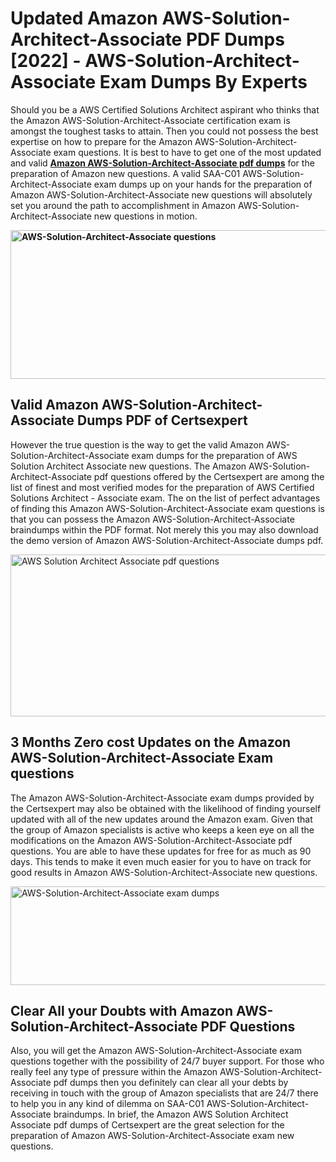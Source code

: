<h1><strong>Updated Amazon AWS-Solution-Architect-Associate PDF Dumps [2022] - AWS-Solution-Architect-Associate Exam Dumps By Experts&nbsp;</strong></h1>
<p><span style="font-weight: 400;">Should you be a AWS Certified Solutions Architect aspirant who thinks that the Amazon AWS-Solution-Architect-Associate certification exam is amongst the toughest tasks to attain. Then you could not possess the best expertise on how to prepare for the Amazon AWS-Solution-Architect-Associate exam questions. It is best to have to get one of the most updated and valid <strong><a href="https://www.certsexpert.com/AWS-Solution-Architect-Associate-pdf-questions.html">Amazon AWS-Solution-Architect-Associate pdf dumps</a></strong> for the preparation of Amazon new questions. A valid SAA-C01 AWS-Solution-Architect-Associate exam dumps up on your hands for the preparation of Amazon AWS-Solution-Architect-Associate new questions will absolutely set you around the path to accomplishment in Amazon AWS-Solution-Architect-Associate new questions in motion.</span></p>
<p><span style="font-weight: 400;"><strong><img style="display: block; margin-left: auto; margin-right: auto;" src="https://i.ibb.co/QXh983F/73475278-2429792180625311-4586132736837681152-n.jpg" alt="AWS-Solution-Architect-Associate questions" width="632" height="238" /></strong></span></p>
<h2><strong>Valid Amazon AWS-Solution-Architect-Associate Dumps PDF of Certsexpert</strong></h2>
<p><span style="font-weight: 400;">However the true question is the way to get the valid Amazon AWS-Solution-Architect-Associate exam dumps for the preparation of AWS Solution Architect Associate new questions. The Amazon AWS-Solution-Architect-Associate pdf questions offered by the Certsexpert are among the list of finest and most verified modes for the preparation of AWS Certified Solutions Architect - Associate exam. The on the list of perfect advantages of finding this Amazon AWS-Solution-Architect-Associate exam questions is that you can possess the Amazon AWS-Solution-Architect-Associate braindumps within the PDF format. Not merely this you may also download the demo version of Amazon AWS-Solution-Architect-Associate dumps pdf.</span></p>
<p><span style="font-weight: 400;"><img style="display: block; margin-left: auto; margin-right: auto;" src="https://i.ibb.co/Jd8hN2L/76714008-3182067705200142-8735104740007870464-n.jpg" alt="AWS Solution Architect Associate pdf questions" width="701" height="259" /></span></p>
<h2><strong>3 Months Zero cost Updates on the Amazon AWS-Solution-Architect-Associate Exam questions</strong></h2>
<p><span style="font-weight: 400;">The Amazon AWS-Solution-Architect-Associate exam dumps provided by the Certsexpert may also be obtained with the likelihood of finding yourself updated with all of the new updates around the Amazon exam. Given that the group of Amazon specialists is active who keeps a keen eye on all the modifications on the Amazon AWS-Solution-Architect-Associate pdf questions. You are able to have these updates for free for as much as 90 days. This tends to make it even much easier for you to have on track for good results in Amazon AWS-Solution-Architect-Associate new questions.</span></p>
<p><span style="font-weight: 400;"><a href="https://www.certsexpert.com/AWS-Solution-Architect-Associate-pdf-questions.html"><img style="display: block; margin-left: auto; margin-right: auto;" src="https://i.ibb.co/TMnKrkJ/75398236-424489711531572-5064688549987614720-n.jpg" alt="AWS-Solution-Architect-Associate exam dumps" width="714" height="158" /></a></span></p>
<h2><strong>Clear All your Doubts with Amazon AWS-Solution-Architect-Associate PDF Questions</strong></h2>
<p>Also, you will get the Amazon AWS-Solution-Architect-Associate exam questions together with the possibility of 24/7 buyer support. For those who really feel any type of pressure within the Amazon AWS-Solution-Architect-Associate pdf dumps then you definitely can clear all your debts by receiving in touch with the group of Amazon specialists that are 24/7 there to help you in any kind of dilemma on SAA-C01 AWS-Solution-Architect-Associate braindumps. In brief, the Amazon AWS Solution Architect Associate pdf dumps of Certsexpert are the great selection for the preparation of Amazon AWS-Solution-Architect-Associate exam new questions.</p>
